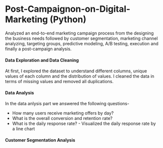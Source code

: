 # Post-Campaignon-on-Digital-Marketing (Python)

Analyzed an end-to-end marketing campaign process from the designing the business needs followed by customer segmentation, marketing channel analyzing, targeting groups, predictive modeling,
A/B testing, execution and finally a post-campaign analysis.

#### Data Exploration and Data Cleaning

At first, I explored the dataset to understand different columns, unique values of each column and the distribution of values. I cleaned the data in terms of missing values and removed
all duplications. 

#### Data Analysis

In the data anlysis part we answered the following questions-

* How many users receive marketing offers by day?
* What is the overall conversion and retention rate? 
* What is the daily response rate? - Visualized the daily response rate by a line chart
 
 #### Customer Segmentation Analysis
 
 
 
